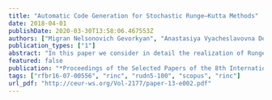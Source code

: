 ```yaml
---
title: "Automatic Code Generation for Stochastic Runge–Kutta Methods"
date: 2018-04-01
publishDate: 2020-03-30T13:58:06.467553Z
authors: ["Migran Nelsonovich Gevorkyan", "Anastasiya Vyacheslavovna Demidova", "Anna Vladislavovna Korolkova", "Dmitry Sergeevich Kulyabov"]
publication_types: ["1"]
abstract: "In this paper we consider in detail the realization of Runge–Kutta stochastic numerical methods with weak and strong convergence for systems of stochastic differential equations in Ito form. The algorithm for generating the Wiener stochastic process, the algorithm for approximation of Ito stochastic integrals, and the code generation algorithms for numerical schemes are described. Python and Julia languages are used. The Jinja2 template engine is used for the code generation."
featured: false
publication: "*Proceedings of the Selected Papers of the 8th International Conference \"Information and Telecommunication Technologies and Mathematical Modeling of High-Tech Systems\" (ITTMM-2018), Moscow, Russia, April 16, 2018*"
tags: ["rfbr16-07-00556", "rinc", "rudn5-100", "scopus", "rinc"]
url_pdf: "http://ceur-ws.org/Vol-2177/paper-13-e002.pdf"
---
```


